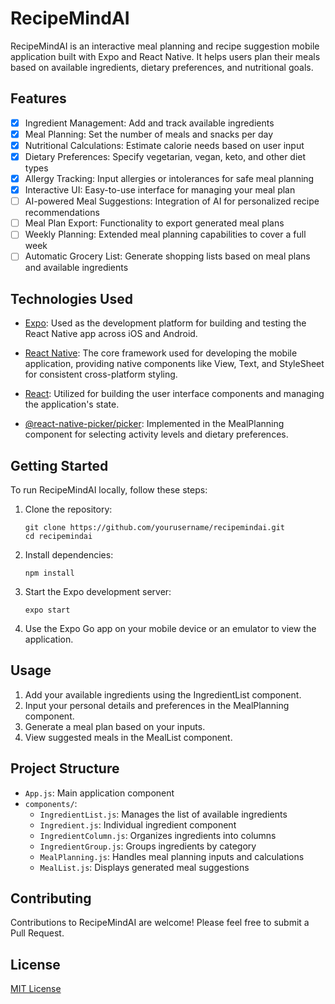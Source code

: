 # RecipeMindAI

RecipeMindAI is an interactive meal planning and recipe suggestion mobile application built with Expo and React Native. It helps users plan their meals based on available ingredients, dietary preferences, and nutritional goals.

## Features

- [x] Ingredient Management: Add and track available ingredients
- [x] Meal Planning: Set the number of meals and snacks per day
- [x] Nutritional Calculations: Estimate calorie needs based on user input
- [x] Dietary Preferences: Specify vegetarian, vegan, keto, and other diet types
- [x] Allergy Tracking: Input allergies or intolerances for safe meal planning
- [x] Interactive UI: Easy-to-use interface for managing your meal plan
- [ ] AI-powered Meal Suggestions: Integration of AI for personalized recipe recommendations
- [ ] Meal Plan Export: Functionality to export generated meal plans
- [ ] Weekly Planning: Extended meal planning capabilities to cover a full week
- [ ] Automatic Grocery List: Generate shopping lists based on meal plans and available ingredients

## Technologies Used

- [Expo](https://expo.dev/): Used as the development platform for building and testing the React Native app across iOS and Android.

- [React Native](https://reactnative.dev/): The core framework used for developing the mobile application, providing native components like View, Text, and StyleSheet for consistent cross-platform styling.

- [React](https://reactjs.org/): Utilized for building the user interface components and managing the application's state.

- [@react-native-picker/picker](https://github.com/react-native-picker/picker): Implemented in the MealPlanning component for selecting activity levels and dietary preferences.

## Getting Started

To run RecipeMindAI locally, follow these steps:

1. Clone the repository:
   ```
   git clone https://github.com/yourusername/recipemindai.git
   cd recipemindai
   ```

2. Install dependencies:
   ```
   npm install
   ```

3. Start the Expo development server:
   ```
   expo start
   ```

4. Use the Expo Go app on your mobile device or an emulator to view the application.

## Usage

1. Add your available ingredients using the IngredientList component.
2. Input your personal details and preferences in the MealPlanning component.
3. Generate a meal plan based on your inputs.
4. View suggested meals in the MealList component.

## Project Structure

- `App.js`: Main application component
- `components/`:
  - `IngredientList.js`: Manages the list of available ingredients
  - `Ingredient.js`: Individual ingredient component
  - `IngredientColumn.js`: Organizes ingredients into columns
  - `IngredientGroup.js`: Groups ingredients by category
  - `MealPlanning.js`: Handles meal planning inputs and calculations
  - `MealList.js`: Displays generated meal suggestions

## Contributing

Contributions to RecipeMindAI are welcome! Please feel free to submit a Pull Request.

## License

[MIT License](LICENSE)
